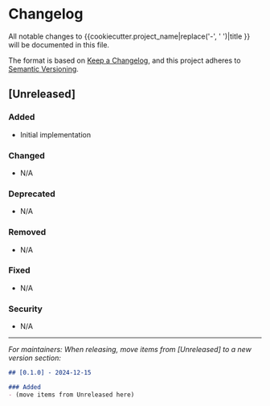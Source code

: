 # Changelog

All notable changes to {{cookiecutter.project_name|replace('-', ' ')|title }} will be documented in this file.

The format is based on [Keep a Changelog](https://keepachangelog.com/en/1.0.0/),
and this project adheres to [Semantic Versioning](https://semver.org/spec/v2.0.0.html).

## [Unreleased]

### Added
- Initial implementation

### Changed
- N/A

### Deprecated
- N/A

### Removed
- N/A

### Fixed
- N/A

### Security
- N/A

---

*For maintainers: When releasing, move items from [Unreleased] to a new version section:*

```markdown
## [0.1.0] - 2024-12-15

### Added
- (move items from Unreleased here)
```
